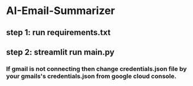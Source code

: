 # AI-Email-Summarizer

## step 1: run requirements.txt 
## step 2: streamlit run main.py

###  If gmail is not connecting then change credentials.json file by your gmails's credentials.json from google cloud console.
 
